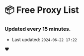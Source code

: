 # :package: Free Proxy List
### Updated every 15 minutes.

- Last updated: `2024-06-22 17:22`

:heart:
